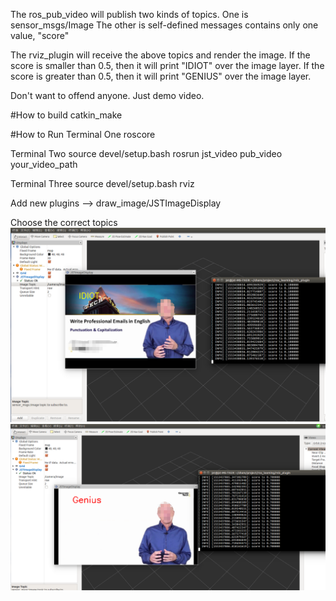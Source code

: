 The ros_pub_video will publish two kinds of topics.
One is sensor_msgs/Image
The other is self-defined messages contains only one value, "score"

The rviz_plugin will receive the above topics and render the image.
If the score is smaller than 0.5, then it will print "IDIOT" over the image layer.
If the score is greater than 0.5, then it will print "GENIUS" over the image layer.

Don't want to offend anyone. Just demo video.


#How to build
catkin_make

#How to Run
Terminal One
roscore

Terminal Two
source devel/setup.bash
rosrun jst_video pub_video your_video_path

Terminal Three
source devel/setup.bash
rviz

Add new plugins --> draw_image/JSTImageDisplay

Choose the correct topics
![negative](https://github.com/haopo2005/My_ROS_Project/blob/master/custom_rviz_plugins/result/negative.png)
![positive](https://github.com/haopo2005/My_ROS_Project/blob/master/custom_rviz_plugins/result/positive.png)
